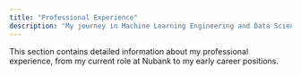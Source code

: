 ```yaml
---
title: "Professional Experience"
description: "My journey in Machine Learning Engineering and Data Science"
---
```


This section contains detailed information about my professional experience, from my current role at Nubank to my early career positions.

